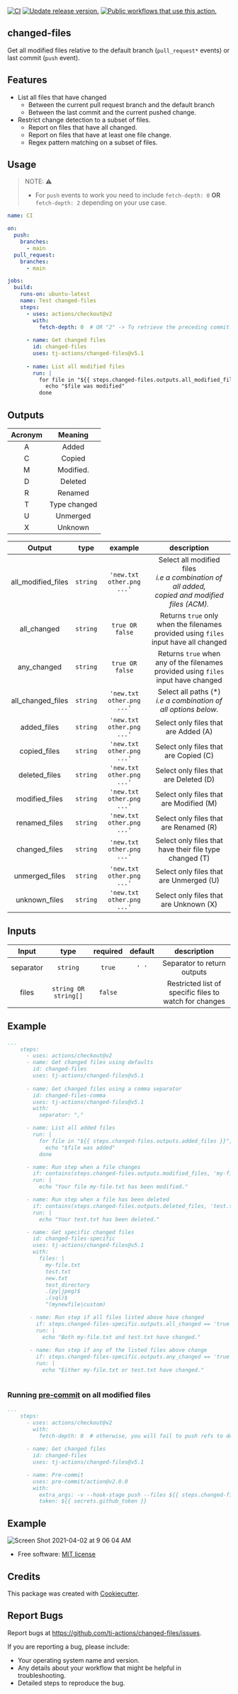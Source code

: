 [![CI](https://github.com/tj-actions/changed-files/actions/workflows/test.yml/badge.svg)](https://github.com/tj-actions/changed-files/actions/workflows/test.yml) [![Update release version.](https://github.com/tj-actions/changed-files/actions/workflows/sync-release-version.yml/badge.svg)](https://github.com/tj-actions/changed-files/actions/workflows/sync-release-version.yml) <a href="https://github.com/search?q=tj-actions+changed-files+path%3A.github%2Fworkflows+language%3AYAML&type=code" target="_blank" title="Public workflows that use this action."><img src="https://img.shields.io/endpoint?url=https%3A%2F%2Fapi-git-master.endbug.vercel.app%2Fapi%2Fgithub-actions%2Fused-by%3Faction%3Dtj-actions%2Fchanged-files%26badge%3Dtrue" alt="Public workflows that use this action."></a>

changed-files
-------------

Get all modified files relative to the default branch (`pull_request*` events) or last commit (`push` event).


## Features
- List all files that have changed
  - Between the current pull request branch and the default branch
  - Between the last commit and the current pushed change.
- Restrict change detection to a subset of files.
  - Report on files that have all changed.
  - Report on files that have at least one file change.
  - Regex pattern matching on a subset of files.


## Usage

> NOTE: :warning:
> * For `push` events to work you need to include `fetch-depth: 0` **OR** `fetch-depth: 2` depending on your use case.



```yaml
name: CI

on:
  push:
    branches:
      - main
  pull_request:
    branches:
      - main

jobs:
  build:
    runs-on: ubuntu-latest
    name: Test changed-files
    steps:
      - uses: actions/checkout@v2
        with:
          fetch-depth: 0  # OR "2" -> To retrieve the preceding commit.
      
      - name: Get changed files
        id: changed-files
        uses: tj-actions/changed-files@v5.1
      
      - name: List all modified files
        run: |
          for file in "${{ steps.changed-files.outputs.all_modified_files }}"; do
            echo "$file was modified"
          done
```


## Outputs

| Acronym   |  Meaning     |
|:---------:|:------------:|
| A         | Added        |
| C         | Copied       |
| M         | Modified.    |
| D         | Deleted      |
| R         | Renamed      |
| T         | Type changed |
| U         | Unmerged     |
| X         | Unknown      |


|   Output             |    type      |  example                       |         description                      |
|:-------------------:|:------------:|:------------------------------:|:----------------------------------------:|
| all_modified_files   |  `string`    |    `'new.txt other.png ...'`     |  Select all modified files <br /> *i.e a combination of all added, <br />copied and modified files (ACM).*  |
| all_changed          |  `string`     |     `true OR false`             |  Returns `true` only when the filenames provided using `files` input have all changed |
| any_changed          |  `string`     |     `true OR false`             |  Returns `true` when any of the filenames provided using `files` input have changed |
| all_changed_files   |  `string`    |    `'new.txt other.png ...'`     |  Select all paths (*) <br /> *i.e a combination of all options below.*  |
| added_files         |  `string`    |    `'new.txt other.png ...'`    |  Select only files that are Added (A)    |
| copied_files        |  `string`    |    `'new.txt other.png ...'`     |  Select only files that are Copied (C)   |
| deleted_files       |  `string`    |    `'new.txt other.png ...'`     |  Select only files that are Deleted (D)  |
| modified_files      |  `string`    |    `'new.txt other.png ...'`     |  Select only files that are Modified (M) |
| renamed_files       |  `string`    |    `'new.txt other.png ...'`    |  Select only files that are Renamed (R)  |
| changed_files       |  `string`    |    `'new.txt other.png ...'`     |  Select only files that have their file type changed (T) |
| unmerged_files      |  `string`    |    `'new.txt other.png ...'`     |  Select only files that are Unmerged (U) |
| unknown_files       |  `string`    |    `'new.txt other.png ...'`     |  Select only files that are Unknown (X)  |


## Inputs

|   Input       |    type    |  required      |  default                      |  description  |
|:-------------:|:-----------:|:-------------:|:----------------------------:|:-------------:|
| separator         |  `string`   |    `true` |                          `' '` |  Separator to return outputs        |
| files         |  `string OR string[]`   |    `false` |                           |  Restricted list of specific files to watch for changes |


## Example

```yaml
...
    steps:
      - uses: actions/checkout@v2
      - name: Get changed files using defaults
        id: changed-files
        uses: tj-actions/changed-files@v5.1
      
      - name: Get changed files using a comma separator
        id: changed-files-comma
        uses: tj-actions/changed-files@v5.1
        with:
          separator: ","

      - name: List all added files
        run: |
          for file in "${{ steps.changed-files.outputs.added_files }}"; do
            echo "$file was added"
          done

      - name: Run step when a file changes
        if: contains(steps.changed-files.outputs.modified_files, 'my-file.txt')
        run: |
          echo "Your file my-file.txt has been modified."

      - name: Run step when a file has been deleted
        if: contains(steps.changed-files.outputs.deleted_files, 'test.txt')
        run: |
          echo "Your test.txt has been deleted."

      - name: Get specific changed files
        id: changed-files-specific
        uses: tj-actions/changed-files@v5.1
        with:
          files: |
            my-file.txt
            test.txt
            new.txt
            test_directory
            .(py|jpeg)$   
            .(sql)$
            ^(mynewfile|custom)

       - name: Run step if all files listed above have changed
         if: steps.changed-files-specific.outputs.all_changed == 'true'
         run: |
           echo "Both my-file.txt and test.txt have changed."
        
       - name: Run step if any of the listed files above change
         if: steps.changed-files-specific.outputs.any_changed == 'true'
         run: |
           echo "Either my-file.txt or test.txt have changed."
        
```

### Running [pre-commit](https://pre-commit.com/) on all modified files

```yaml
...
    steps:
      - uses: actions/checkout@v2
        with:
          fetch-depth: 0  # otherwise, you will fail to push refs to dest repo
      
      - name: Get changed files
        id: changed-files
        uses: tj-actions/changed-files@v5.1

      - name: Pre-commit
        uses: pre-commit/action@v2.0.0
        with:
          extra_args: -v --hook-stage push --files ${{ steps.changed-files.outputs.all_modified_files }}
          token: ${{ secrets.github_token }}
```




## Example

![Screen Shot 2021-04-02 at 9 06 04 AM](https://user-images.githubusercontent.com/17484350/113418057-b9fff600-9392-11eb-84e5-f5a91bfa8b11.png)



* Free software: [MIT license](LICENSE)


Credits
-------

This package was created with [Cookiecutter](https://github.com/cookiecutter/cookiecutter).



Report Bugs
-----------

Report bugs at https://github.com/tj-actions/changed-files/issues.

If you are reporting a bug, please include:

* Your operating system name and version.
* Any details about your workflow that might be helpful in troubleshooting.
* Detailed steps to reproduce the bug.
